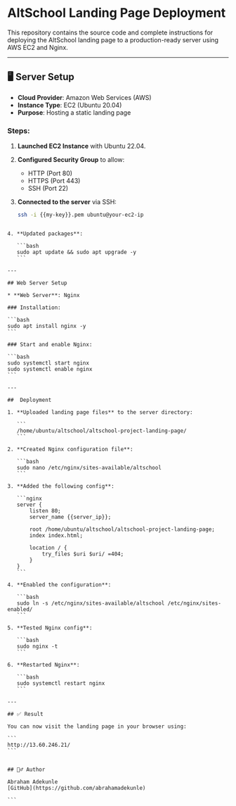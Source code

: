# AltSchool Landing Page Deployment

This repository contains the source code and complete instructions for deploying the AltSchool landing page to a production-ready server using AWS EC2 and Nginx.

---

## 🖥️ Server Setup

- **Cloud Provider**: Amazon Web Services (AWS)
- **Instance Type**: EC2 (Ubuntu 20.04)
- **Purpose**: Hosting a static landing page

### Steps:
1. **Launched EC2 Instance** with Ubuntu 22.04.
2. **Configured Security Group** to allow:
   - HTTP (Port 80)
   - HTTPS (Port 443)
   - SSH (Port 22)

3. **Connected to the server** via SSH:
   ```bash
   ssh -i {{my-key}}.pem ubuntu@your-ec2-ip
````

4. **Updated packages**:

   ```bash
   sudo apt update && sudo apt upgrade -y
   ```

---

## Web Server Setup

* **Web Server**: Nginx

### Installation:

```bash
sudo apt install nginx -y
```

### Start and enable Nginx:

```bash
sudo systemctl start nginx
sudo systemctl enable nginx
```

---

##  Deployment

1. **Uploaded landing page files** to the server directory:

   ```
   /home/ubuntu/altschool/altschool-project-landing-page/
   ```

2. **Created Nginx configuration file**:

   ```bash
   sudo nano /etc/nginx/sites-available/altschool
   ```

3. **Added the following config**:

   ```nginx
   server {
       listen 80;
       server_name {{server_ip}};

       root /home/ubuntu/altschool/altschool-project-landing-page;
       index index.html;

       location / {
           try_files $uri $uri/ =404;
       }
   }
   ```

4. **Enabled the configuration**:

   ```bash
   sudo ln -s /etc/nginx/sites-available/altschool /etc/nginx/sites-enabled/
   ```

5. **Tested Nginx config**:

   ```bash
   sudo nginx -t
   ```

6. **Restarted Nginx**:

   ```bash
   sudo systemctl restart nginx
   ```

---

## ✅ Result

You can now visit the landing page in your browser using:

```
http://13.60.246.21/
```


## 🙋‍♂️ Author

Abraham Adekunle
[GitHub](https://github.com/abrahamadekunle)

```
